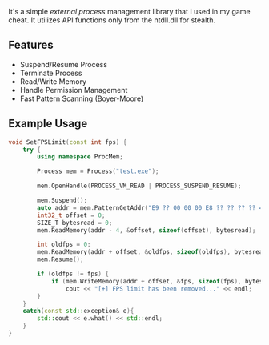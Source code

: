 It's a simple _external process_ management library that I used in my game cheat. It utilizes API functions only from the ntdll.dll for stealth.

## Features

- Suspend/Resume Process
- Terminate Process
- Read/Write Memory
- Handle Permission Management
- Fast Pattern Scanning (Boyer-Moore)


## Example Usage

```cpp
void SetFPSLimit(const int fps) {
    try {
        using namespace ProcMem;

        Process mem = Process("test.exe");

        mem.OpenHandle(PROCESS_VM_READ | PROCESS_SUSPEND_RESUME);

        mem.Suspend();
        auto addr = mem.PatternGetAddr("E9 ?? 00 00 00 E8 ?? ?? ?? ?? 48 8B C8 44 89 ?? 24 28 ?? ?? ?? ?? ?? ?? ?? ?? 0F 28 D7 BA 13 00 00 00 E8 ?? ?? ?? ??");
        int32_t offset = 0;
        SIZE_T bytesread = 0;
        mem.ReadMemory(addr - 4, &offset, sizeof(offset), bytesread);

        int oldfps = 0;
        mem.ReadMemory(addr + offset, &oldfps, sizeof(oldfps), bytesread);
        mem.Resume();

        if (oldfps != fps) {
            if (mem.WriteMemory(addr + offset, &fps, sizeof(fps), bytesread))
                cout << "[+] FPS limit has been removed..." << endl;
        }
    }
    catch(const std::exception& e){
        std::cout << e.what() << std::endl;
    }
}
```
